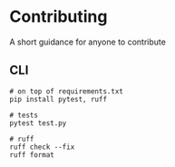 # Contributing

A short guidance for anyone to contribute

## CLI

```shell
# on top of requirements.txt
pip install pytest, ruff

# tests
pytest test.py

# ruff
ruff check --fix
ruff format
```